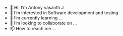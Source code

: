 - 👋 Hi, I’m Antony vasanth J
- 👀 I’m interested in Software development and testing
- 🌱 I’m currently learning ...
- 💞️ I’m looking to collaborate on ...
- 📫 How to reach me ...

<!---
Antony3092/Antony3092 is a ✨ special ✨ repository because its `README.md` (this file) appears on your GitHub profile.
You can click the Preview link to take a look at your changes.
--->
